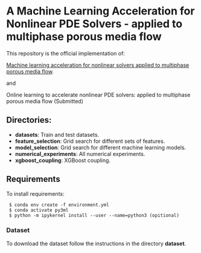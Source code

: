 # A Machine Learning Acceleration for Nonlinear PDE Solvers - applied to multiphase porous media flow

This repository is the official implementation of: 

[Machine learning acceleration for nonlinear solvers applied to multiphase porous media flow](https://www.sciencedirect.com/science/article/pii/S0045782521003200). 

and

Online learning to accelerate nonlinear PDE solvers: applied to multiphase porous media flow (Submitted)

## Directories:

- **datasets**: Train and test datasets.
- **feature_selection**: Grid search for different sets of features.
- **model_selection**: Grid search for different machine learning models.
- **numerical_experiments**: All numerical experiments.
- **xgboost_coupling**: XGBoost coupling.

## Requirements

To install requirements:

```setup
 $ conda env create -f environment.yml 
 $ conda activate py3ml
 $ python -m ipykernel install --user --name=python3 (opitional)
```

### Dataset

To download the dataset follow the instructions in the directory **dataset**.


